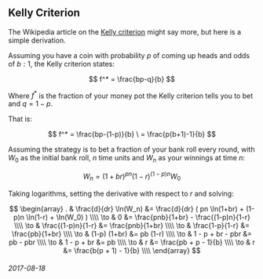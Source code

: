 Kelly Criterion
---

The Wikipedia article on the [Kelly criterion](https://en.wikipedia.org/wiki/Kelly_criterion) might
say more, but here is a simple derivation.

Assuming you have a coin with probability $p$ of coming up heads and odds of $b:1$, the Kelly
criterion states:

$$
f^* = \frac{bp-q}{b}
$$

Where $f^*$ is the fraction of your money pot the Kelly criterion tells you to bet and $q=1-p$.

That is:

$$
f^* = \frac{bp-(1-p)}{b} \
    = \frac{p(b+1)-1}{b}
$$

Assuming the strategy is to bet a fraction of your bank roll every round, with $W_0$ as the initial
bank roll, $n$ time units and $W_n$ as your winnings at time $n$:

$$
W_n = (1 + br)^{pn} (1 - r)^{(1-p)n} W_0
$$

Taking logarithms, setting the derivative with respect to $r$ and solving:

$$
\begin{array}
.   & \frac{d}{dr} \ln(W_n) &= \frac{d}{dr} ( pn \ln(1+br) + (1-p)n \ln(1-r) + \ln(W_0) ) \\\\
\to & 0                   &= \frac{pnb}{1+br} - \frac{(1-p)n}{1-r} \\\\
\to & \frac{(1-p)n}{1-r}  &= \frac{pnb}{1+br} \\\\
\to & \frac{1-p}{1-r}     &= \frac{pb}{1+br} \\\\
\to & (1-p) (1+br)        &= pb (1-r) \\\\
\to & 1 - p + br - pbr  &= pb - pbr \\\\
\to & 1 - p + br        &= pb \\\\
\to & r                 &= \frac{pb + p - 1}{b} \\\\
\to & r                 &= \frac{b(p + 1) - 1}{b} \\\\
\end{array}
$$


###### 2017-08-18
